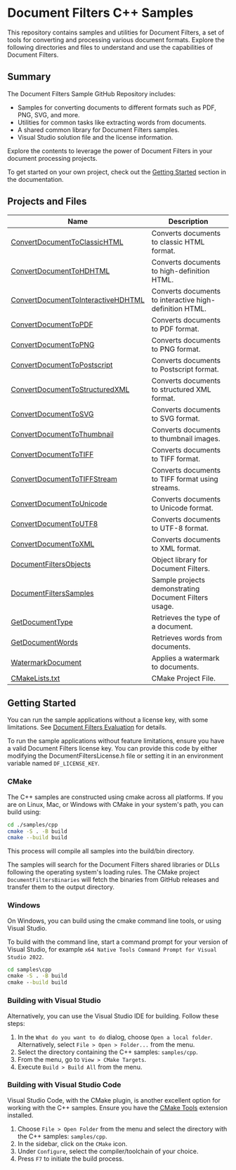 # Document Filters C++ Samples

This repository contains samples and utilities for Document Filters, a set of tools for converting and processing various document formats. Explore the following directories and files to understand and use the capabilities of Document Filters.

## Summary

The Document Filters Sample GitHub Repository includes:

- Samples for converting documents to different formats such as PDF, PNG, SVG, and more.
- Utilities for common tasks like extracting words from documents.
- A shared common library for Document Filters samples.
- Visual Studio solution file and the license information.

Explore the contents to leverage the power of Document Filters in your document processing projects.

To get started on your own project, check out the [Getting Started](https://docs.hyland.com/DocumentFilters/en_US/Print/getting_started_with_document_filters/create_a_c_api_class_wrapper_around_native_library_functions_application.html) section in the documentation.

## Projects and Files

| Name                                                                       | Description                                             |
| -------------------------------------------------------------------------- | ------------------------------------------------------- |
| [ConvertDocumentToClassicHTML](./ConvertDocumentToClassicHTML)             | Converts documents to classic HTML format.              |
| [ConvertDocumentToHDHTML](./ConvertDocumentToHDHTML)                       | Converts documents to high-definition HTML.             |
| [ConvertDocumentToInteractiveHDHTML](./ConvertDocumentToInteractiveHDHTML) | Converts documents to interactive high-definition HTML. |
| [ConvertDocumentToPDF](./ConvertDocumentToPDF)                             | Converts documents to PDF format.                       |
| [ConvertDocumentToPNG](./ConvertDocumentToPNG)                             | Converts documents to PNG format.                       |
| [ConvertDocumentToPostscript](./ConvertDocumentToPostscript)               | Converts documents to Postscript format.                |
| [ConvertDocumentToStructuredXML](./ConvertDocumentToStructuredXML)         | Converts documents to structured XML format.            |
| [ConvertDocumentToSVG](./ConvertDocumentToSVG)                             | Converts documents to SVG format.                       |
| [ConvertDocumentToThumbnail](./ConvertDocumentToThumbnail)                 | Converts documents to thumbnail images.                 |
| [ConvertDocumentToTIFF](./ConvertDocumentToTIFF)                           | Converts documents to TIFF format.                      |
| [ConvertDocumentToTIFFStream](./ConvertDocumentToTIFFStream)               | Converts documents to TIFF format using streams.        |
| [ConvertDocumentToUnicode](./ConvertDocumentToUnicode)                     | Converts documents to Unicode format.                   |
| [ConvertDocumentToUTF8](./ConvertDocumentToUTF8)                           | Converts documents to UTF-8 format.                     |
| [ConvertDocumentToXML](./ConvertDocumentToXML)                             | Converts documents to XML format.                       |
| [DocumentFiltersObjects](./DocumentFiltersObjects)                         | Object library for Document Filters.                    |
| [DocumentFiltersSamples](./DocumentFiltersSamples)                         | Sample projects demonstrating Document Filters usage.   |
| [GetDocumentType](./GetDocumentType)                                       | Retrieves the type of a document.                       |
| [GetDocumentWords](./GetDocumentWords)                                     | Retrieves words from documents.                         |
| [WatermarkDocument](./WatermarkDocument)                                   | Applies a watermark to documents.                       |
| [CMakeLists.txt](./CMakeLists.txt)                                         | CMake Project File.                                     |

## Getting Started

You can run the sample applications without a license key, with some limitations.  See [Document Filters Evaluation](./EVAL.md) for details.

To run the sample applications without feature limitations, ensure you have a valid Document Filters
license key. You can provide this code by either modifying the DocumentFiltersLicense.h
file or setting it in an environment variable named `DF_LICENSE_KEY`.

### CMake

The C++ samples are constructed using cmake across all platforms. If you are on
Linux, Mac, or Windows with CMake in your system's path, you can build using:

```bash
cd ./samples/cpp
cmake -S . -B build
cmake --build build
```

This process will compile all samples into the build/bin directory.

The samples will search for the Document Filters shared libraries or DLLs
following the operating system's loading rules. The CMake project
`DocumentFiltersBinaries` will fetch the binaries from GitHub releases and
transfer them to the output directory.

### Windows

On Windows, you can build using the cmake command line tools, or using Visual Studio.

To build with the command line, start a command prompt for your version of Visual Studio, for example `x64 Native Tools Command Prompt for Visual Studio 2022`.

```bat
cd samples\cpp
cmake -S . -B build
cmake --build build
```

### Building with Visual Studio

Alternatively, you can use the Visual Studio IDE for building. Follow these
steps:

1. In the `What do you want to do` dialog, choose `Open a local folder`.
   Alternatively, select `File > Open > Folder...` from the menu.
2. Select the directory containing the C++ samples: `samples/cpp`.
3. From the menu, go to `View > CMake Targets`.
4. Execute `Build > Build All` from the menu.

### Building with Visual Studio Code

Visual Studio Code, with the CMake plugin, is another excellent option for
working with the C++ samples. Ensure you have the [CMake
Tools](https://marketplace.visualstudio.com/items?itemName=ms-vscode.cmake-tools)
extension installed.

1. Choose `File > Open Folder` from the menu and select the directory with the
   C++ samples: `samples/cpp`.
2. In the sidebar, click on the `CMake` icon.
3. Under `Configure`, select the compiler/toolchain of your choice.
4. Press `F7` to initiate the build process.
